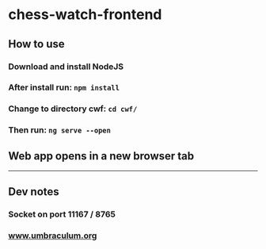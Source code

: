 # chess-watch-frontend

## How to use

### Download and install NodeJS

### After install run: `npm install`

### Change to directory cwf: `cd cwf/`

### Then run: `ng serve --open`

## Web app opens in a new browser tab

---

## Dev notes
### Socket on port 11167 / 8765
### www.umbraculum.org